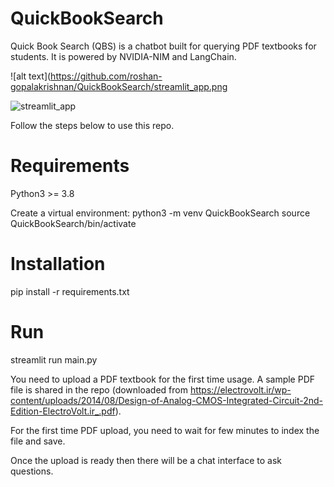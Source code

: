 # QuickBookSearch
Quick Book Search (QBS) is a chatbot built for querying PDF textbooks for students. It is powered by NVIDIA-NIM and LangChain.

![alt text](https://github.com/roshan-gopalakrishnan/QuickBookSearch/streamlit_app.png

![streamlit_app](https://github.com/roshan-gopalakrishnan/QuickBookSearch/assets/11881776/40e91d60-89fc-4bd6-8bbb-a7052592d941)



Follow the steps below to use this repo.

# Requirements
Python3 >= 3.8

Create a virtual environment:
python3 -m venv QuickBookSearch
source QuickBookSearch/bin/activate

# Installation

pip install -r requirements.txt

# Run

streamlit run main.py

You need to upload a PDF textbook for the first time usage. A sample PDF file is shared in the repo (downloaded from https://electrovolt.ir/wp-content/uploads/2014/08/Design-of-Analog-CMOS-Integrated-Circuit-2nd-Edition-ElectroVolt.ir_.pdf).

For the first time PDF upload, you need to wait for few minutes to index the file and save.

Once the upload is ready then there will be a chat interface to ask questions. 
